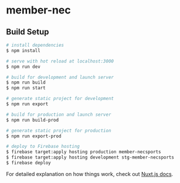 # member-nec

## Build Setup

```bash
# install dependencies
$ npm install

# serve with hot reload at localhost:3000
$ npm run dev

# build for development and launch server
$ npm run build
$ npm run start

# generate static project for development
$ npm run export

# build for production and launch server
$ npm run build-prod

# generate static project for production
$ npm run export-prod

# deploy to Firebase hosting
$ firebase target:apply hosting production member-necsports
$ firebase target:apply hosting development stg-member-necsports
$ firebase deploy
```

For detailed explanation on how things work, check out [Nuxt.js docs](https://nuxtjs.org).
